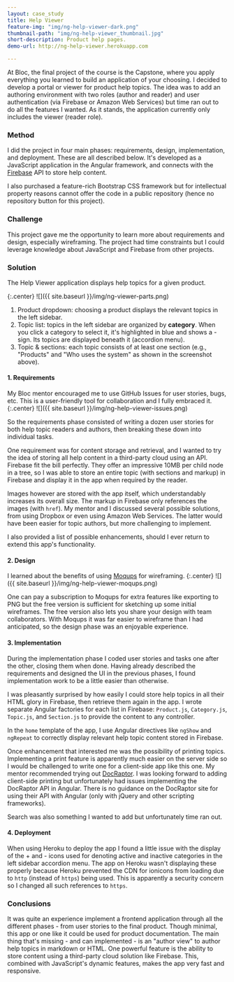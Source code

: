 ```yaml
---
layout: case_study
title: Help Viewer
feature-img: "img/ng-help-viewer-dark.png"
thumbnail-path: "img/ng-help-viewer_thumbnail.jpg"
short-description: Product help pages.
demo-url: http://ng-help-viewer.herokuapp.com

---
```

At Bloc, the final project of the course is the Capstone, where you apply everything you learned to build an application of your choosing. I decided to develop a portal or viewer for product help topics. The idea was to add an authoring environment with two roles (author and reader) and user authentication (via Firebase or Amazon Web Services) but time ran out to do all the features I wanted. As it stands, the application currently only includes the viewer (reader role).

### Method

I did the project in four main phases: requirements, design, implementation, and deployment. These are all described below. It's developed as a JavaScript application in the Angular framework, and connects with the [Firebase](https://www.firebase.com/) API to store help content.

I also purchased a feature-rich Bootstrap CSS framework but for intellectual property reasons cannot offer the code in a public repository (hence no repository button for this project).

### Challenge

This project gave me the opportunity to learn more about requirements and design, especially wireframing. The project had time constraints but I could leverage knowledge about JavaScript and Firebase from other projects.

### Solution

The Help Viewer application displays help topics for a given product.

{:.center}
![]({{ site.baseurl }}/img/ng-viewer-parts.png)

1. Product dropdown: choosing a product displays the relevant topics in the left sidebar.
2. Topic list: topics in the left sidebar are organized by **category**. When you click a category to select it, it's highlighted in blue and shows a - sign. Its topics are displayed beneath it (accordion menu).
3. Topic & sections: each topic consists of at least one section (e.g., "Products" and "Who uses the system" as shown in the screenshot above).


#### 1. Requirements

My Bloc mentor encouraged me to use GitHub Issues for user stories, bugs, etc. This is a user-friendly tool for collaboration and I fully embraced it.
{:.center}
![]({{ site.baseurl }}/img/ng-help-viewer-issues.png)

So the requirements phase consisted of writing a dozen user stories for both help topic readers and authors, then breaking these down into individual tasks.

One requirement was for content storage and retrieval, and I wanted to try the idea of storing all help content in a third-party cloud using an API. Firebase fit the bill perfectly. They offer an impressive 10MB per child node in a tree, so I was able to store an entire topic (with sections and markup) in Firebase and display it in the app when required by the reader.

Images however are stored with the app itself, which understandably increases its overall size. The markup in Firebase only references the images (with `href`). My mentor and I discussed several possible solutions, from using Dropbox or even using Amazon Web Services. The latter would have been easier for topic authors, but more challenging to implement.

I also provided a list of possible enhancements, should I ever return to extend this app's functionality.

#### 2. Design

I learned about the benefits of using [Moqups](https://moqups.com/) for wireframing.
{:.center}
![]({{ site.baseurl }}/img/ng-help-viewer-moqups.png)

One can pay a subscription to Moqups for extra features like exporting to PNG but the free version is sufficient for sketching up some initial wireframes. The free version also lets you share your design with team collaborators. With Moqups it was far easier to wireframe than I had anticipated, so the design phase was an enjoyable experience.

#### 3. Implementation

During the implementation phase I coded user stories and tasks one after the other, closing them when done. Having already described the requirements and designed the UI in the previous phases, I found implementation work to be a little easier than otherwise.

I was pleasantly surprised by how easily I could store help topics in all their HTML glory in Firebase, then retrieve them again in the app. I wrote separate Angular factories for each list in Firebase: `Product.js`, `Category.js`, `Topic.js`, and `Section.js` to provide the content to any controller.

In the `home` template of the app, I use Angular directives like `ngShow` and `ngRepeat` to correctly display relevant help topic content stored in Firebase.

Once enhancement that interested me was the possibility of printing topics. Implementing a print feature is apparently much easier on the server side so I would be challenged to write one for a client-side app like this one. My mentor recommended trying out [DocRaptor](https://docraptor.com/). I was looking forward to adding client-side printing but unfortunately had issues implementing the DocRaptor API in Angular. There is no guidance on the DocRaptor site for using their API with Angular (only with jQuery and other scripting frameworks).

Search was also something I wanted to add but unfortunately time ran out.

#### 4. Deployment

When using Heroku to deploy the app I found a little issue with the display of the + and - icons used for denoting active and inactive categories in the left sidebar accordion menu. The app on Heroku wasn't displaying these properly because Heroku prevented the CDN for ionicons from loading due to `http` (instead of `https`) being used. This is apparently a security concern so I changed all such references to `https`.

### Conclusions

It was quite an experience implement a frontend application through all the different phases - from user stories to the final product. Though minimal, this app or one like it could be used for product documentation. The main thing that's missing - and can implemented - is an "author view" to author help topics in markdown or HTML. One powerful feature is the ability to store content using a third-party cloud solution like Firebase. This, combined with JavaScript's dynamic features, makes the app very fast and responsive.
